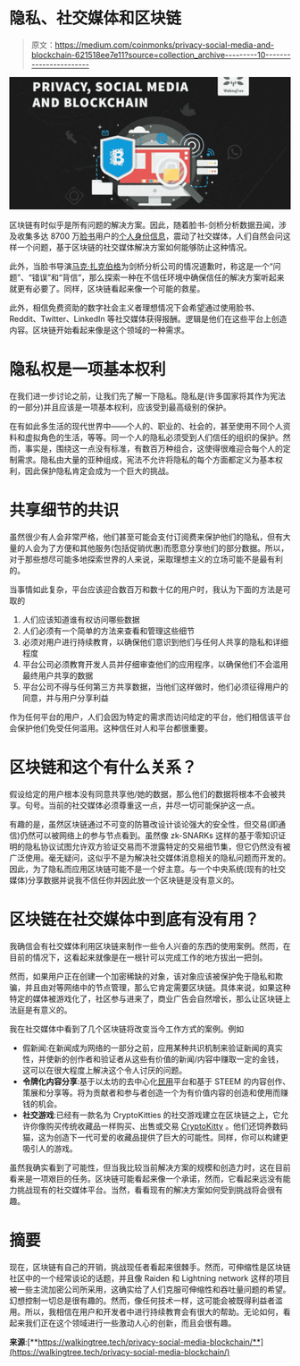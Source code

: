 # 隐私、社交媒体和区块链

> 原文：<https://medium.com/coinmonks/privacy-social-media-and-blockchain-621518ee7e11?source=collection_archive---------10----------------------->

![](img/1c6edc0b5bcd242203fb888330c0c612.png)

区块链有时似乎是所有问题的解决方案。因此，随着脸书-剑桥分析数据丑闻，涉及收集多达 8700 万[脸书](https://en.wikipedia.org/wiki/Facebook)用户的[个人身份信息](https://en.wikipedia.org/wiki/Personally_identifiable_information)，震动了社交媒体，人们自然会问这样一个问题，基于区块链的社交媒体解决方案如何能够防止这种情况。

此外，当脸书导演[马克·扎克伯格](https://en.wikipedia.org/wiki/Mark_Zuckerberg)为剑桥分析公司的情况道歉时，称这是一个“问题”、“错误”和“背信”，那么探索一种在不信任环境中确保信任的解决方案听起来就更有必要了。同样，区块链看起来像一个可能的救星。

此外，相信免费资助的数字社会主义者理想情况下会希望通过使用脸书、Reddit、Twitter、LinkedIn 等社交媒体获得报酬。逻辑是他们在这些平台上创造内容。区块链开始看起来像是这个领域的一种需求。

# 隐私权是一项基本权利

在我们进一步讨论之前，让我们先了解一下隐私。隐私是(许多国家将其作为宪法的一部分)并且应该是一项基本权利，应该受到最高级别的保护。

在有如此多生活的现代世界中——个人的、职业的、社会的，甚至使用不同个人资料和虚拟角色的生活，等等。同一个人的隐私必须受到人们信任的组织的保护。然而，事实是，围绕这一点没有标准，有数百万种组合，这使得很难迎合每个人的定制需求。隐私由大量的亚种组成，宪法不允许将隐私的每个方面都定义为基本权利，因此保护隐私肯定会成为一个巨大的挑战。

# 共享细节的共识

虽然很少有人会非常严格，他们甚至可能会支付订阅费来保护他们的隐私，但有大量的人会为了方便和其他服务(包括促销优惠)而愿意分享他们的部分数据。所以，对于那些想尽可能多地探索世界的人来说，采取理想主义的立场可能不是最有利的。

当事情如此复杂，平台应该迎合数百万和数十亿的用户时，我认为下面的方法是可取的

1.  人们应该知道谁有权访问哪些数据
2.  人们必须有一个简单的方法来查看和管理这些细节
3.  必须对用户进行持续教育，以确保他们意识到他们与任何人共享的隐私和详细程度
4.  平台公司必须教育开发人员并仔细审查他们的应用程序，以确保他们不会滥用最终用户共享的数据
5.  平台公司不得与任何第三方共享数据，当他们这样做时，他们必须征得用户的同意，并与用户分享利益

作为任何平台的用户，人们会因为特定的需求而访问给定的平台，他们相信该平台会保护他们免受任何滥用。这种信任对人和平台都很重要。

# 区块链和这个有什么关系？

假设给定的用户根本没有同意共享他/她的数据，那么他们的数据将根本不会被共享。句号。当前的社交媒体必须尊重这一点，并尽一切可能保护这一点。

有趣的是，虽然区块链通过不可变的防篡改设计谈论强大的安全性，但交易(即通信)仍然可以被网络上的参与节点看到。虽然像 zk-SNARKs 这样的基于零知识证明的隐私协议试图允许双方验证交易而不泄露特定的交易细节集，但它仍然没有被广泛使用。毫无疑问，这似乎不是为解决社交媒体消息相关的隐私问题而开发的。因此，为了隐私而应用区块链可能不是一个好主意。与一个中央系统(现有的社交媒体)分享数据并说我不信任你并因此放一个区块链是没有意义的。

# 区块链在社交媒体中到底有没有用？

我确信会有社交媒体利用区块链来制作一些令人兴奋的东西的使用案例。然而，在目前的情况下，这看起来就像是在一根针可以完成工作的地方拔出一把剑。

然而，如果用户正在创建一个加密稀缺的对象，该对象应该被保护免于隐私和欺骗，并且由对等网络中的节点管理，那么它肯定需要区块链。具体来说，如果这种特定的媒体被游戏化了，社区参与进来了，商业广告会自然增长，那么让区块链上法庭是有意义的。

我在社交媒体中看到了几个区块链将改变当今工作方式的案例。例如

*   假新闻:在新闻成为网络的一部分之前，应用某种共识机制来验证新闻的真实性，并使新的创作者和验证者从这些有价值的新闻/内容中赚取一定的金钱，这可以在很大程度上解决这个令人讨厌的问题。
*   **令牌化内容分享**:基于以太坊的去中心化[民用](https://joincivil.com/)平台和基于 STEEM 的内容创作、策展和分享等。将为贡献者和参与者创造一个为有价值内容的创造和使用而赚钱的机会。
*   **社交游戏**:已经有一款名为 CryptoKitties 的社交游戏建立在区块链之上，它允许你像购买传统收藏品一样购买、出售或交易 [CryptoKitty](https://youtu.be/btkNKBmD6zw) 。他们还饲养数码猫，这为创造下一代可爱的收藏品提供了巨大的可能性。同样，你可以构建更吸引人的游戏。

虽然我确实看到了可能性，但当我比较当前解决方案的规模和创造力时，这在目前看来是一项艰巨的任务。区块链可能看起来像一个承诺，然而，它看起来远没有能力挑战现有的社交媒体平台。当然，看看现有的解决方案如何受到挑战将会很有趣。

# 摘要

现在，区块链有自己的开销，挑战现任者看起来很棘手。然而，可伸缩性是区块链社区中的一个经常谈论的话题，并且像 Raiden 和 Lightning network 这样的项目被一些主流加密公司所采用，这确实给了人们克服可伸缩性和吞吐量问题的希望。幻想控制一切总是很有趣的。然而，像任何技术一样，这可能会被既得利益者滥用。所以，我相信在用户和开发者中进行持续教育会有很大的帮助。无论如何，看起来我们正在这个领域进行一些激动人心的创新，而且会很有趣。

**来源**:[**https://walkingtree.tech/privacy-social-media-blockchain/**](https://walkingtree.tech/privacy-social-media-blockchain/)
